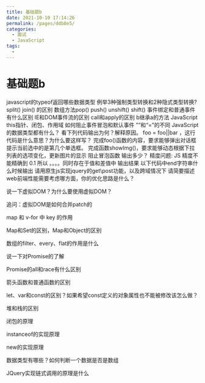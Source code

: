 ```yaml
---
title: 基础题b
date: 2021-10-10 17:14:26
permalink: /pages/ddb8e5/
categories:
  - 面试
  - JavaScript
tags:
  - 
---
```



# 基础题b

javascript的typeof返回哪些数据类型
例举3种强制类型转换和2种隐式类型转换?
split() join() 的区别
数组方法pop() push() unshift() shift()
事件绑定和普通事件有什么区别
IE和DOM事件流的区别
call和apply的区别
b继承a的方法
JavaScript this指针、闭包、作用域
如何阻止事件冒泡和默认事件
””和“=”的不同
JavaScript的数据类型都有什么？
看下列代码输出为何？解释原因。
foo = foo||bar ，这行代码是什么意思？为什么要这样写？
完成foo()函数的内容，要求能够弹出对话框提示当前选中的是第几个单选框。
完成函数showImg()，要求能够动态根据下拉列表的选项变化，更新图片的显示
阻止冒泡函数
输出多少？
精度问题: JS 精度不能精确到 0.1 所以 。。。。同时存在于值和差值中
输出结果
以下代码中end字符串什么时候输出
请用原生js实现jquery的get\post功能，以及跨域情况下
请简要描述web前端性能需要考虑哪方面，你的优化思路是什么？

说一下虚拟DOM？为什么要使用虚拟DOM？

追问：虚拟DOM是如何合并patch的





map 和 v-for 中 key 的作用

Map和Set的区别，Map和Object的区别


数组的filter、every、flat的作用是什么


说一下对Promise的了解


Promise的all和race有什么区别


箭头函数和普通函数的区别


let、var和const的区别？如果希望const定义的对象属性也不能被修改该怎么做？


堆和栈的区别


闭包的原理


instanceof的实现原理


new的实现原理


数据类型有哪些？如何判断一个数据是否是数组


JQuery实现链式调用的原理是什么